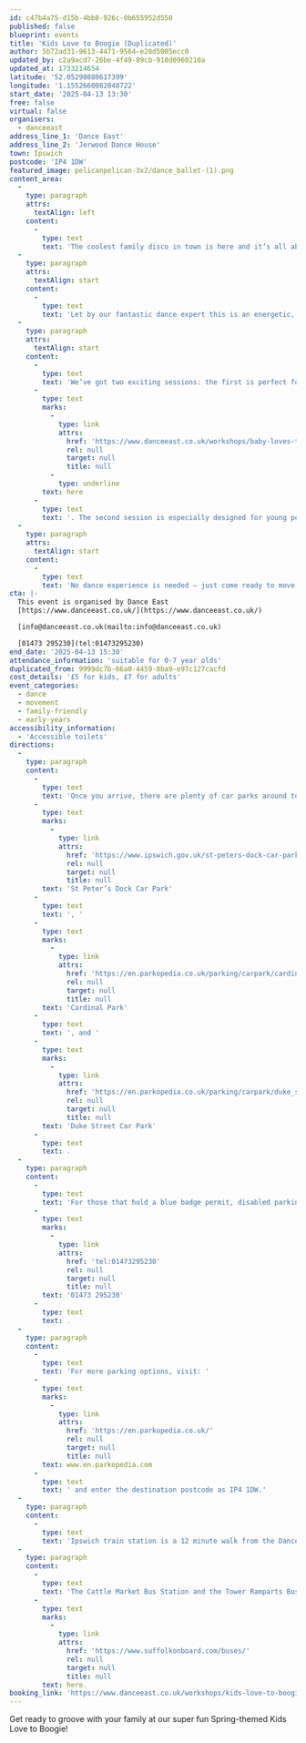 ```yaml
---
id: c47b4a75-d15b-4bb8-926c-0b655952d550
published: false
blueprint: events
title: 'Kids Love to Boogie (Duplicated)'
author: 5b72ad31-9613-4471-9564-e28d5005ecc0
updated_by: c2a9acd7-26be-4f49-89cb-918d0960210a
updated_at: 1733214654
latitude: '52.05290880617399'
longitude: '1.1552660082048722'
start_date: '2025-04-13 13:30'
free: false
virtual: false
organisers:
  - danceeast
address_line_1: 'Dance East'
address_line_2: 'Jerwood Dance House'
town: Ipswich
postcode: 'IP4 1DW'
featured_image: pelicanpelican-3x2/dance_ballet-(1).png
content_area:
  -
    type: paragraph
    attrs:
      textAlign: left
    content:
      -
        type: text
        text: 'The coolest family disco in town is here and it’s all about moving, laughing, and having a blast together.'
  -
    type: paragraph
    attrs:
      textAlign: start
    content:
      -
        type: text
        text: 'Let by our fantastic dance expert this is an energetic, playful dance party for families to explore dance games, props, and fun, easy-to-follow dance moves.'
  -
    type: paragraph
    attrs:
      textAlign: start
    content:
      -
        type: text
        text: 'We’ve got two exciting sessions: the first is perfect for little movers aged 0-4 and their grown-ups. Find out more about Baby Loves to Boogie '
      -
        type: text
        marks:
          -
            type: link
            attrs:
              href: 'https://www.danceeast.co.uk/workshops/baby-loves-to-boogie-6/'
              rel: null
              target: null
              title: null
          -
            type: underline
        text: here
      -
        type: text
        text: '. The second session is especially designed for young people aged 5-7 and their families, bringing the energy and fun to a whole new level.'
  -
    type: paragraph
    attrs:
      textAlign: start
    content:
      -
        type: text
        text: 'No dance experience is needed – just come ready to move, laugh and make amazing memories with your family.'
cta: |-
  This event is organised by Dance East
  [https://www.danceeast.co.uk/](https://www.danceeast.co.uk/)

  [info@danceeast.co.uk(mailto:info@danceeast.co.uk)

  [01473 295230](tel:01473295230)
end_date: '2025-04-13 15:30'
attendance_information: 'suitable for 0-7 year olds'
duplicated_from: 9999dc7b-66a0-4459-8ba9-e97c127cacfd
cost_details: '£5 for kids, £7 for adults'
event_categories:
  - dance
  - movement
  - family-friendly
  - early-years
accessibility_information:
  - 'Accessible toilets'
directions:
  -
    type: paragraph
    content:
      -
        type: text
        text: 'Once you arrive, there are plenty of car parks around town but the closest ones to us are '
      -
        type: text
        marks:
          -
            type: link
            attrs:
              href: 'https://www.ipswich.gov.uk/st-peters-dock-car-park'
              rel: null
              target: null
              title: null
        text: 'St Peter’s Dock Car Park'
      -
        type: text
        text: ', '
      -
        type: text
        marks:
          -
            type: link
            attrs:
              href: 'https://en.parkopedia.co.uk/parking/carpark/cardinal_park/ip1/ipswich/?arriving=202403071500&leaving=202403071700'
              rel: null
              target: null
              title: null
        text: 'Cardinal Park'
      -
        type: text
        text: ', and '
      -
        type: text
        marks:
          -
            type: link
            attrs:
              href: 'https://en.parkopedia.co.uk/parking/carpark/duke_street-2/ip3/ipswich/?arriving=202403071500&leaving=202403071700'
              rel: null
              target: null
              title: null
        text: 'Duke Street Car Park'
      -
        type: text
        text: .
  -
    type: paragraph
    content:
      -
        type: text
        text: 'For those that hold a blue badge permit, disabled parking is available on a first come first served basis in the lay-by at the front of the building, please contact our Box Office team for further information on '
      -
        type: text
        marks:
          -
            type: link
            attrs:
              href: 'tel:01473295230'
              rel: null
              target: null
              title: null
        text: '01473 295230'
      -
        type: text
        text: .
  -
    type: paragraph
    content:
      -
        type: text
        text: 'For more parking options, visit: '
      -
        type: text
        marks:
          -
            type: link
            attrs:
              href: 'https://en.parkopedia.co.uk/'
              rel: null
              target: null
              title: null
        text: www.en.parkopedia.com
      -
        type: text
        text: ' and enter the destination postcode as IP4 1DW.'
  -
    type: paragraph
    content:
      -
        type: text
        text: 'Ipswich train station is a 12 minute walk from the DanceHouse.'
  -
    type: paragraph
    content:
      -
        type: text
        text: 'The Cattle Market Bus Station and the Tower Ramparts Bus Station are within 15 minutes’ walk and buses run frequently. See the latest bus timetables '
      -
        type: text
        marks:
          -
            type: link
            attrs:
              href: 'https://www.suffolkonboard.com/buses/'
              rel: null
              target: null
              title: null
        text: here.
booking_link: 'https://www.danceeast.co.uk/workshops/kids-love-to-boogie/'
---
```

Get ready to groove with your family at our super fun Spring-themed Kids Love to Boogie!